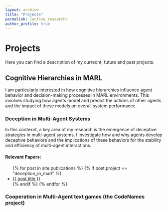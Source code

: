 ```yaml
---
layout: archive
title: "Projects"
permalink: /active_research/
author_profile: true
---
```


# Projects
Here you can find a description of my currecnt, future and past projects.  

## Cognitive Hierarchies in MARL
I am particularly interested in how cognitive hierarchies influence agent behavior and decision-making processes in MARL environments. This involves studying how agents model and predict the actions of other agents and the impact of these models on overall system performance.

### Deception in Multi-Agent Systems
In this contexnt, a key area of my research is the emergence of deceptive strategies in multi-agent systems. I investigate how and why agents develop deceptive behaviors and the implications of these behaviors for the stability and efficiency of multi-agent interactions.

#### Relevant Papers:
<ul>
  {% for post in site.publications %}
    {% if post.project == "deception_in_marl" %}
      <li><a href="{{ post.url }}">{{ post.title }}</a></li>
    {% endif %}
  {% endfor %}
</ul>

### Cooperation in Multi-Agent text games (the CodeNames project)

